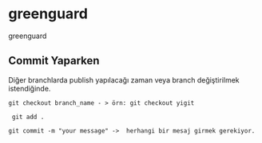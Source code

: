# greenguard
greenguard


## Commit Yaparken

Diğer branchlarda publish yapılacağı zaman veya branch değiştirilmek istendiğinde.
```
git checkout branch_name - > örn: git checkout yigit
```
```
 git add .
```
```
git commit -m "your message" ->  herhangi bir mesaj girmek gerekiyor.
```

